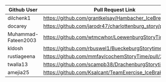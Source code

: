 | Github User             | Pull Request Link                                          |
|-------------------------| -----------------------------------------------------------|
| dilchenk1               | https://github.com/grantkelsay/Hambacher_IceBreaker/pull/8 |
| docarey                 | https://github.com/jarodr47/charlottenburg_story/pull/1    |
| Muhammad-Fateen2003     | https://github.com/wtmcwhor/LoewenburgStoryTime/pull/3     |
| kldosh                  | https://github.com/rbuswel1/BueckeburgStorytime/pull/2     |
| rustiageena             | https://github.com/mmfay/cochemStoryTime/pull/2            |
| twalla13                | https://github.com/scampb38/DrachenburgStorytime/pull/6    |
| amejia25                | https://github.com/Ksalcant/TeamExercise_IceBraker/pull/3  |